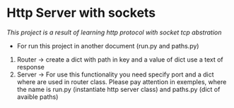 # Http Server with sockets
*This project is a result of learning http protocol with socket tcp abstration*

- For run this project in another document (run.py and paths.py)
1. Router -> create a dict with path in key and a value of dict use a text of response
2. Server -> For use this functionality you need specify port and a dict where are used in router class. Please pay attention in exemples, where the name is run.py (instantiate http server class) and paths.py (dict of avaible paths)